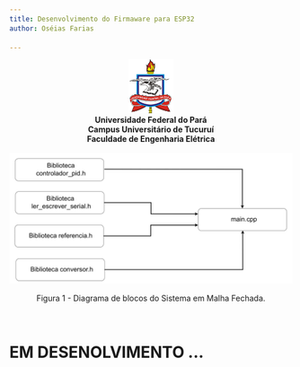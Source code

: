```yaml
---
title: Desenvolvimento do Firmaware para ESP32
author: Oséias Farias

---
```


<style>
        .tab {
            display: inline-block;
            margin-left: 40px;
        }
        .tab1 {
            display: inline-block;
            margin-left: 80px;
        }
</style>


<center>
<div class="figure" >
  <img src="https://github.com/Oseiasdfarias/LabVirtual/blob/pipy_v1/utils/image.png?raw=true"
       width="80">  
</div>
</center>

<center>
<b>Universidade Federal do Pará</b>
</center>
<center>
<b>Campus Universitário de Tucuruí</b>
</center>
<center>
<b>Faculdade de Engenharia Elétrica</b>
</center>

<br>


<center>
<div class="figure" >
  <img src="https://github.com/Oseiasdfarias/Projeto_Tcc_Oseias_Oficial/blob/main/utils/arquitetura_firmware-1.png?raw=true"
       width="900">  
  <p>Figura 1 - Diagrama de blocos do Sistema em Malha Fechada.</p>
</div>
</center>

</br>

# EM DESENOLVIMENTO ...

<br>